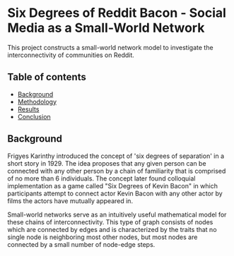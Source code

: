 # Six Degrees of Reddit Bacon - Social Media as a Small-World Network
This project constructs a small-world network model to investigate the interconnectivity of communities on Reddit. 
## Table of contents
* [Background](#Background)
* [Methodology](#Methodology)
* [Results](#Results)
* [Conclusion](#Conclusion)

## Background
Frigyes Karinthy introduced the concept of 'six degrees of separation' in a short story in 1929. The idea proposes that any given person can be connected with any other person by a chain of familiarity that is comprised of no more than 6 individuals. The concept later found colloquial implementation as a game called "Six Degrees of Kevin Bacon" in which participants attempt to connect actor Kevin Bacon with any other actor by films the actors have mutually appeared in.

Small-world networks serve as an intuitively useful mathematical model for these chains of interconnectivity. This type of graph consists of nodes which are connected by edges and is characterized by the traits that no single node is neighboring most other nodes, but most nodes are connected by a small number of node-edge steps.

